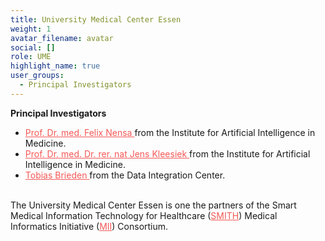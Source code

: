 ```yaml
---
title: University Medical Center Essen
weight: 1
avatar_filename: avatar
social: []
role: UME
highlight_name: true
user_groups:
  - Principal Investigators
---
```


**Principal Investigators**
-	<a href="https://ship-ai.ikim.nrw/author/felix-nensa/" style="color: #f55957 !important;"> Prof. Dr. med. Felix Nensa </a> from the Institute for Artificial Intelligence in Medicine.
-	<a href="https://mml.ikim.nrw/authors/jens-kleesiek/" style="color: #f55957 !important;"> Prof. Dr. med. Dr. rer. nat Jens Kleesiek </a> from the Institute for Artificial Intelligence in Medicine.
-	<a href="https://diz.ikim.nrw/authors/tobias-brieden/" style="color: #f55957 !important;"> Tobias Brieden </a> from the Data Integration Center.




<br>The University Medical Center Essen is one the partners of the Smart Medical Information Technology for Healthcare (<a href="https://www.smith.care/en/" style="color: #f55957">SMITH</a>) Medical Informatics Initiative (<a href="https://www.medizininformatik-initiative.de/en/start" style="color: #f55957 !important;">MII</a>) Consortium.
<style>
  .bottom-three {
    margin-bottom: 2 cm;
    text-align:justify;
    hyphens: auto;
    -webkit-hyphens: auto;
  }
</style>